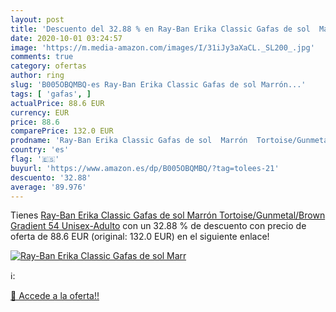 ```yaml
---
layout: post
title: 'Descuento del 32.88 % en Ray-Ban Erika Classic Gafas de sol  Marr'
date: 2020-10-01 03:24:57
image: 'https://m.media-amazon.com/images/I/31iJy3aXaCL._SL200_.jpg'
comments: true
category: ofertas
author: ring
slug: 'B005OBQMBQ-es Ray-Ban Erika Classic Gafas de sol Marrón...'
tags: [ 'gafas', ]
actualPrice: 88.6 EUR
currency: EUR
price: 88.6
comparePrice: 132.0 EUR
prodname: 'Ray-Ban Erika Classic Gafas de sol  Marrón  Tortoise/Gunmetal/Brown Gradient   54 Unisex-Adulto'
country: 'es'
flag: '🇪🇸'
buyurl: 'https://www.amazon.es/dp/B005OBQMBQ/?tag=tolees-21'
descuento: '32.88'
average: '89.976'
---
```


Tienes [Ray-Ban Erika Classic Gafas de sol  Marrón  Tortoise/Gunmetal/Brown Gradient   54 Unisex-Adulto](https://www.amazon.es/dp/B005OBQMBQ/?tag=tolees-21) con un 32.88 % de descuento con precio de oferta de 88.6 EUR (original: 132.0 EUR) en el siguiente enlace!

[![Ray-Ban Erika Classic Gafas de sol  Marr](https://m.media-amazon.com/images/I/31iJy3aXaCL._SL200_.jpg)](https://www.amazon.es/dp/B005OBQMBQ/?tag=tolees-21)

ℹ️:


[🛒 Accede a la oferta!!](https://www.amazon.es/dp/B005OBQMBQ/?tag=tolees-21)
